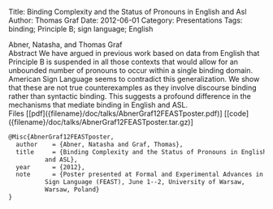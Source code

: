 Title: Binding Complexity and the Status of Pronouns in English and Asl
Author: Thomas Graf
Date: 2012-06-01
Category: Presentations
Tags: binding; Principle B; sign language; English

<div markdown class="authors">
Abner, Natasha, and Thomas Graf
</div>

<div markdown class="abstract">
<span id="abstract-title">Abstract</span>
We have argued in previous work based on data from English that Principle B is suspended in all those contexts that would allow for an unbounded number of pronouns to occur within a single binding domain.
American Sign Language seems to contradict this generalization.
We show that these are not true counterexamples as they involve discourse binding rather than syntactic binding.
This suggests a profound difference in the mechanisms that mediate binding in English and ASL.
</div>

<div markdown class="files">
<span id="files-title">Files</span>
[[pdf]({filename}/doc/talks/AbnerGraf12FEASTposter.pdf)]
[[code]({filename}/doc/talks/AbnerGraf12FEASTposter.tar.gz)]
</div>

~~~latex
@Misc{AbnerGraf12FEASTposter,
  author	= {Abner, Natasha and Graf, Thomas},
  title		= {Binding Complexity and the Status of Pronouns in English
		  and ASL},
  year		= {2012},
  note		= {Poster presented at Formal and Experimental Advances in
		  Sign Language (FEAST), June 1--2, University of Warsaw,
		  Warsaw, Poland}
}
~~~
